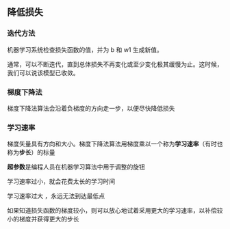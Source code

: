 ## 降低损失

### 迭代方法

机器学习系统检查损失函数的值，并为 b 和 w1 生成新值。

通常，可以不断迭代，直到总体损失不再变化或至少变化极其缓慢为止。这时候，我们可以说该模型已收敛。

### 梯度下降法

梯度下降法算法会沿着负梯度的方向走一步，以便尽快降低损失

### 学习速率

梯度矢量具有方向和大小。梯度下降法算法用梯度乘以一个称为**学习速率**（有时也称为**步长**）的标量 

**超参数**是编程人员在机器学习算法中用于调整的旋钮 

学习速率过小，就会花费太长的学习时间 

学习速率过大 ，永远无法到达最低点

如果知道损失函数的梯度较小，则可以放心地试着采用更大的学习速率，以补偿较小的梯度并获得更大的步长 